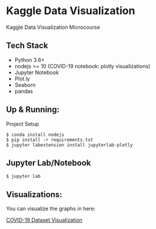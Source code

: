 # Kaggle Data Visualization

Kaggle Data Visualization Microcourse

## Tech Stack
- Python 3.6+
- nodejs >= 10 (COVID-19 notebook: plotly visualizations)
- Jupyter Notebook
- Plot.ly
- Seaborn
- pandas

## Up & Running:

Project Setup
```
$ conda install nodejs
$ pip install -r requirements.txt
$ jupyter labextension install jupyterlab-plotly
```

## Jupyter Lab/Notebook
```
$ jupyter lab
```

## Visualizations:

You can visualize the graphs in here:

[COVID-19 Dataset Visualization](https://nbviewer.jupyter.org/github/iobruno/kaggle-data-vis/blob/master/notebooks/covid-19_analysis.ipynb)


